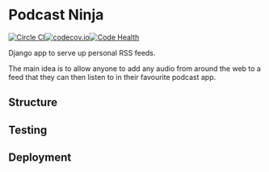 # Podcast Ninja

[![Circle CI](https://circleci.com/gh/monty5811/podcastninja.svg?style=svg)](https://circleci.com/gh/monty5811/podcastninja)[![codecov.io](http://codecov.io/github/monty5811/podcastninja/coverage.svg?branch=master)](http://codecov.io/github/monty5811/podcastninja?branch=master)[![Code Health](https://landscape.io/github/monty5811/podcastninja/master/landscape.svg?style=flat)](https://landscape.io/github/monty5811/podcastninja/master)

Django app to serve up personal RSS feeds.

The main idea is to allow anyone to add any audio from around the web to a feed that they can then listen to in their favourite podcast app.

## Structure

## Testing

## Deployment
